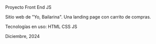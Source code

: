 Proyecto Front End JS

Sitio web de "Yo, Bailarina". Una landing page con carrito de compras.

Tecnologías en uso:
HTML
CSS
JS

Diciembre, 2024
